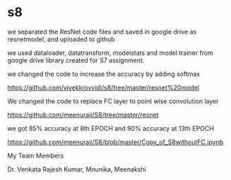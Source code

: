 # s8


we separated the ResNet code files and saved in google drive as resnetmodel, and uploaded to github

we used dataloader, datatransform, modelstats and model trainer from google drive library created for S7 assignment.

we changed the code to increase the accuracy by adding softmax 

https://github.com/vivekkrovvidi/s8/tree/master/resnet%20model

We changed the code to replace FC layer to point wise convolution layer 

https://github.com/meenuraji/S8/tree/master/resnet

we got 85% accuracy at 8th EPOCH and 90% accuracy at 13th EPOCH

https://github.com/meenuraji/S8/blob/master/Copy_of_S8withoutFC.ipynb

My Team Members

Dr. Venkata Rajesh Kumar, Mounika, Meenakshi
